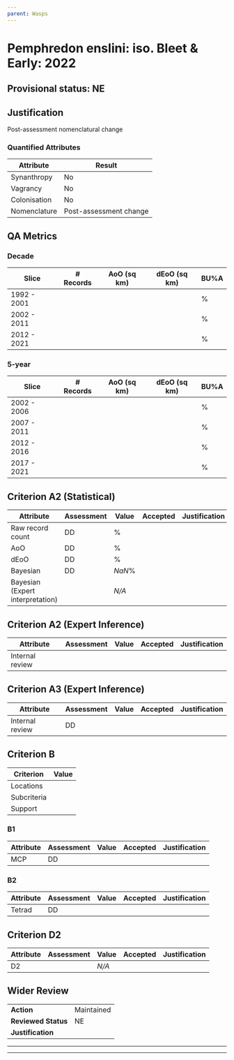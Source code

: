 ```yaml
---
parent: Wasps
---
```

# Pemphredon enslini: iso. Bleet & Early: 2022
## Provisional status: NE

## Justification
Post-assessment nomenclatural change
### Quantified Attributes
|Attribute|Result|
|---|---|
|Synanthropy|No|
|Vagrancy|No|
|Colonisation|No|
|Nomenclature|Post-assessment change|
## QA Metrics
### Decade
| Slice | # Records | AoO (sq km) | dEoO (sq km) |BU%A |
|---|---|---|---|---|
|1992 - 2001||||%|
|2002 - 2011||||%|
|2012 - 2021||||%|
### 5-year
| Slice | # Records | AoO (sq km) | dEoO (sq km) |BU%A |
|---|---|---|---|---|
|2002 - 2006||||%|
|2007 - 2011||||%|
|2012 - 2016||||%|
|2017 - 2021||||%|
## Criterion A2 (Statistical)
|Attribute|Assessment|Value|Accepted|Justification
|---|---|---|---|---|
|Raw record count|DD|%|||
|AoO|DD|%|||
|dEoO|DD|%|||
|Bayesian|DD|*NaN*%|||
|Bayesian (Expert interpretation)||*N/A*|||
## Criterion A2 (Expert Inference)
|Attribute|Assessment|Value|Accepted|Justification
|---|---|---|---|---|
|Internal review|||||
## Criterion A3 (Expert Inference)
|Attribute|Assessment|Value|Accepted|Justification
|---|---|---|---|---|
|Internal review|DD||||
## Criterion B
|Criterion| Value|
|---|---|
|Locations||
|Subcriteria||
|Support||
### B1
|Attribute|Assessment|Value|Accepted|Justification
|---|---|---|---|---|
|MCP|DD||||
### B2
|Attribute|Assessment|Value|Accepted|Justification
|---|---|---|---|---|
|Tetrad|DD||||
## Criterion D2
|Attribute|Assessment|Value|Accepted|Justification
|---|---|---|---|---|
|D2||*N/A*|||
## Wider Review
|  |  |
|---|---|
|**Action**|Maintained|
|**Reviewed Status**|NE|
|**Justification**||
---
 ---
 <br><br>
 

